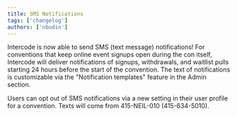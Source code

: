 ```yaml
---
title: SMS Notifications
tags: ['changelog']
authors: ['nbudin']
---
```


Intercode is now able to send SMS (text message) notifications! For conventions that keep online event signups open during the con itself, Intercode will deliver notifications of signups, withdrawals, and waitlist pulls starting 24 hours before the start of the convention. The text of notifications is customizable via the "Notification templates" feature in the Admin section.

Users can opt out of SMS notifications via a new setting in their user profile for a convention. Texts will come from 415-NEIL-010 (415-634-5010).
